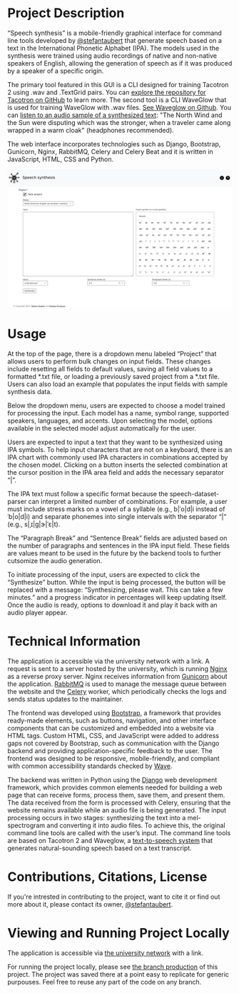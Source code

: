 # Project Description
“Speech synthesis” is a mobile-friendly graphical interface for command line tools developed by [@stefantaubert](https://github.com/stefantaubert) that generate speech based on a text in the International Phonetic Alphabet (IPA). The models used in the synthesis were trained using audio recordings of native and non-native speakers of English, allowing the generation of speech as if it was produced by a speaker of a specific origin.

The primary tool featured in this GUI is a CLI designed for training Tacotron 2 using .wav and .TextGrid pairs. You can [explore the repository for Tacotron on GitHub](https://github.com/stefantaubert/tacotron) to learn more. The second tool is a CLI WaveGlow that is used for training WaveGlow with .wav files. [See Waveglow on Github](https://github.com/stefantaubert/waveglow). You can [listen to an audio sample of a synthesized text](https://tuc.cloud/index.php/s/gzaYDNKinHw6GCz): "The North Wind and the Sun were disputing which was the stronger, when a traveler came along wrapped in a warm cloak" (headphones recommended).

The web interface incorporates technologies such as Django, Bootstrap, Gunicorn, Nginx, RabbitMQ, Celery and Celery Beat and it is written in JavaScript, HTML, CSS and Python.

![Screenshot of the interface from 20.12.2023](screenshots/Screenshot_2023-12-20_home.png)

# Usage
At the top of the page, there is a dropdown menu labeled “Project” that allows users to perform bulk changes on input fields. These changes include resetting all fields to default values, saving all field values to a formatted *.txt file, or loading a previously saved project from a *.txt file. Users can also load an example that populates the input fields with sample synthesis data.

Below the dropdown menu, users are expected to choose a model trained for processing the input. Each model has a name, symbol range, supported speakers, languages, and accents. Upon selecting the model, options available in the selected model adjust automatically for the user.

Users are expected to input a text that they want to be synthesized using IPA symbols. To help input characters that are not on a keyboard, there is an IPA chart with commonly used IPA characters in combinations accepted by the chosen model. Clicking on a button inserts the selected combination at the cursor position in the IPA area field and adds the necessary separator “|”.

The IPA text must follow a specific format because the speech-dataset-parser can interpret a limited number of combinations. For example, a user must include stress marks on a vowel of a syllable (e.g., b|ˈo|d|i instead of ˈb|o|d|i) and separate phonemes into single intervals with the separator “|” (e.g., s|ˌɪ|ɡ|ɝ|ˈɛ|t).

The “Paragraph Break” and “Sentence Break” fields are adjusted based on the number of paragraphs and sentences in the IPA input field. These fields are values meant to be used in the future by the backend tools to further cutsomize the audio generation.

To initiate processing of the input, users are expected to click the “Synthesize” button. While the input is being processed, the button will be replaced with a message: “Synthesizing, please wait. This can take a few minutes.” and a progress indicator in percentages will keep updating itself. Once the audio is ready, options to download it and play it back with an audio player appear.

# Technical Information
The application is accessible via the university network with a link. A request is sent to a server hosted by the university, which is running [Nginx](https://docs.nginx.com/nginx/admin-guide/installing-nginx/installing-nginx-open-source/) as a reverse proxy server. Nginx receives information from [Gunicorn](https://gunicorn.org/) about the application. [RabbitMQ](https://rabbitmq.com/) is used to manage the message queue between the website and the [Celery](https://docs.celeryq.dev/en/stable/) worker, which periodically checks the logs and sends status updates to the maintainer.

The frontend was developed using [Bootstrap](https://getbootstrap.com/), a framework that provides ready-made elements, such as buttons, navigation, and other interface components that can be customized and embedded into a website via HTML tags. Custom HTML, CSS, and JavaScript were added to address gaps not covered by Bootstrap, such as communication with the Django backend and providing application-specific feedback to the user. The frontend was designed to be responsive, mobile-friendly, and compliant with common accessibility standards checked by [Wave](https://wave.webaim.org/help).

The backend was written in Python using the [Django](https://www.djangoproject.com/) web development framework, which provides common elements needed for building a web page that can receive forms, process them, save them, and present them. The data received from the form is processed with Celery, ensuring that the website remains available while an audio file is being generated. The input processing occurs in two stages: synthesizing the text into a mel-spectrogram and converting it into audio files. To achieve this, the original command line tools are called with the user’s input. The command line tools are based on Tacotron 2 and Waveglow, a [text-to-speech system](https://pytorch.org/hub/nvidia_deeplearningexamples_tacotron2/) that generates natural-sounding speech based on a text transcript.

# Contributions, Citations, License
If you're intrested in contributing to the project, want to cite it or find out more about it, please contact its owner, [@stefantaubert](https://github.com/stefantaubert).

# Viewing and Running Project Locally
The application is accessible via [the university network](https://www.tu-chemnitz.de/urz/network/access/vpn.html.en) with a link. 

For running the project locally, please see [the branch production](https://github.com/ntlprzybysz/synthesis-gui/tree/production) of this project. The project was saved there at a point easy to replicate for generic purpouses. Feel free to reuse any part of the code on any branch.